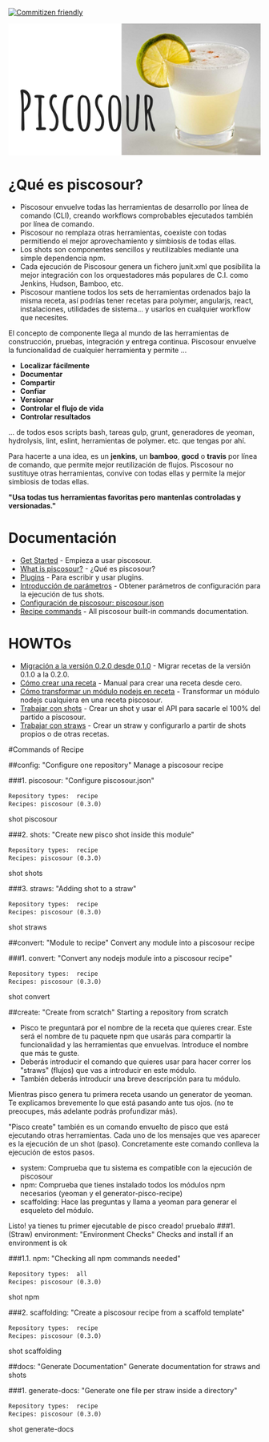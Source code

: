 [![Commitizen friendly](https://img.shields.io/badge/commitizen-friendly-brightgreen.svg)](http://commitizen.github.io/cz-cli/)

![Piscosour: Get all your devops tools wrapped-up!](doc/images/logo.png)

# ¿Qué es piscosour?

- Piscosour envuelve todas las herramientas de desarrollo por línea de comando (CLI), creando workflows comprobables ejecutados también por línea de comando.
- Piscosour no remplaza otras herramientas, coexiste con todas permitiendo el mejor aprovechamiento y simbiosis de todas ellas.
- Los shots son componentes sencillos y reutilizables mediante una simple dependencia npm.
- Cada ejecución de Piscosour genera un fichero junit.xml que posibilita la mejor integración con los orquestadores más populares de C.I. como Jenkins, Hudson, Bamboo, etc.
- Piscosour mantiene todos los sets de herramientas ordenados bajo la misma receta, así podrías tener recetas para polymer, angularjs, react, instalaciones, utilidades de sistema... y usarlos en cualquier workflow que necesites.

El concepto de componente llega al mundo de las herramientas de construcción, pruebas, integración y entrega continua.
Piscosour envuelve la funcionalidad de cualquier herramienta y permite ...

- **Localizar fácilmente**
- **Documentar**
- **Compartir**
- **Confiar**
- **Versionar**
- **Controlar el flujo de vida**
- **Controlar resultados**

... de todos esos scripts bash, tareas gulp, grunt, generadores de yeoman, hydrolysis, lint, eslint, herramientas de polymer. etc. que tengas por ahí.
 
Para hacerte a una idea, es un **jenkins**, un **bamboo**, **gocd** o **travis** por línea de comando, que permite mejor reutilización de flujos. Piscosour no sustituye otras herramientas, convive con todas ellas y permite la mejor simbiosis de todas ellas.  

**"Usa todas tus herramientas favoritas pero mantenlas controladas y versionadas."**


# Documentación

* [Get Started](doc/get_started.md) - Empieza a usar piscosour.
* [What is piscosour?](doc/what_is_piscosour.md) - ¿Qué es piscosour?
* [Plugins](doc/plugins.md) - Para escribir y usar plugins.
* [Introducción de parámetros](doc/Load_Parameters.md) - Obtener parámetros de configuración para la ejecución de tus shots.
* [Configuración de piscosour: piscosour.json](doc/configuration.md)
* [Recipe commands](pisco_README.md) - All piscosour built-in commands documentation.

# HOWTOs

* [Migración a la versión 0.2.0 desde 0.1.0](doc/0.2.0_migration_guide.md) - Migrar recetas de la versión 0.1.0 a la 0.2.0.
* [Cómo crear una receta](doc/get_started.md) - Manual para crear una receta desde cero.
* [Cómo transformar un módulo nodejs en receta](doc/convert_to_recipe.md) - Transformar un módulo nodejs cualquiera en una receta piscosour.
* [Trabajar con shots](doc/shots.md) - Crear un shot y usar el API para sacarle el 100% del partido a piscosour.
* [Trabajar con straws](doc/straws.md) - Crear un straw y configurarlo a partir de shots propios o de otras recetas.

#Commands of Recipe

##config: "Configure one repository"
Manage a piscosour recipe


###1. piscosour: "Configure piscosour.json"
```
Repository types:  recipe
Recipes: piscosour (0.3.0)
```
shot piscosour


###2. shots: "Create new pisco shot inside this module"
```
Repository types:  recipe
Recipes: piscosour (0.3.0)
```
shot shots


###3. straws: "Adding shot to a straw"
```
Repository types:  recipe
Recipes: piscosour (0.3.0)
```
shot straws

##convert: "Module to recipe"
Convert any module into a piscosour recipe


###1. convert: "Convert any nodejs module into a piscosour recipe"
```
Repository types:  recipe
Recipes: piscosour (0.3.0)
```
shot convert

##create: "Create from scratch"
Starting a repository from scratch

- Pisco te preguntará por el nombre de la receta que quieres crear. Este será el nombre de tu paquete npm que usarás para compartir la funcionalidad y las herramientas que envuelvas. Introduce el nombre que más te guste.
- Deberás introducir el comando que quieres usar para hacer correr los "straws" (flujos) que vas a introducir en este módulo.
- También deberás introducir una breve descripción para tu módulo.

Mientras pisco genera tu primera receta usando un generator de yeoman. Te explicamos brevemente lo que está pasando ante tus ojos. (no te preocupes, más adelante podrás profundizar más). 

"Pisco create" también es un comando envuelto de pisco que está ejecutando otras herramientas. Cada uno de los mensajes que ves aparecer es la ejecución de un shot (paso). Concretamente este comando conlleva la ejecución de estos pasos.

- system: Comprueba que tu sistema es compatible con la ejecución de piscosour
- npm: Comprueba que tienes instalado todos los módulos npm necesarios (yeoman y el generator-pisco-recipe)
- scaffolding: Hace las preguntas y llama a yeoman para generar el esqueleto del módulo.

Listo! ya tienes tu primer ejecutable de pisco creado! pruebalo
###1. (Straw) environment: "Environment Checks"
Checks and install if an environment is ok


###1.1. npm: "Checking all npm commands needed"
```
Repository types:  all
Recipes: piscosour (0.3.0)
```
shot npm


###2. scaffolding: "Create a piscosour recipe from a scaffold template"
```
Repository types:  recipe
Recipes: piscosour (0.3.0)
```
shot scaffolding

##docs: "Generate Documentation"
Generate documentation for straws and shots


###1. generate-docs: "Generate one file per straw inside a directory"
```
Repository types:  recipe
Recipes: piscosour (0.3.0)
```
shot generate-docs
